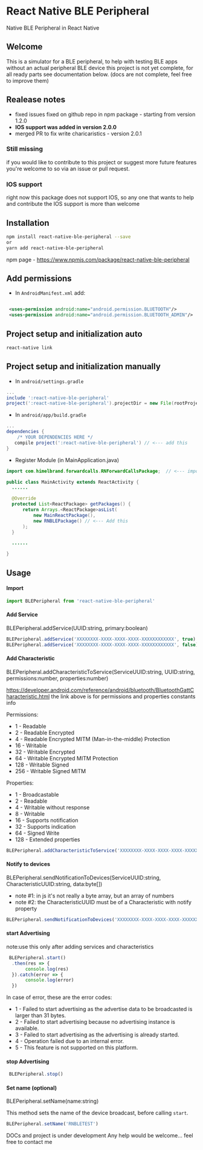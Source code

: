 # React Native BLE Peripheral
Native BLE Peripheral in React Native
## Welcome

This is a simulator for a BLE peripheral, to help with testing BLE apps without an actual peripheral BLE device
this project is not yet complete,
for all ready parts see documentation below.
(docs are not complete, feel free to improve them)

## Realease notes
- fixed issues fixed on github repo in npm package - starting from version 1.2.0
- **IOS support was added in version 2.0.0**
- merged PR to fix write charicaristics - version 2.0.1
    
### Still missing

if you would like to contribute to this project or suggest more future features you're welcome to so via an issue or pull request.

### IOS support
right now this package does not support IOS, so any one that wants to help and contribute the IOS support is more than welcome


## Installation

```bash
npm install react-native-ble-peripheral --save
or 
yarn add react-native-ble-peripheral
```
npm page - https://www.npmjs.com/package/react-native-ble-peripheral
## Add permissions
* In `AndroidManifest.xml` add:
```xml

 <uses-permission android:name="android.permission.BLUETOOTH"/>
 <uses-permission android:name="android.permission.BLUETOOTH_ADMIN"/>
```
## Project setup and initialization auto
```bash
react-native link
```
## Project setup and initialization manually 

* In `android/settings.gradle`

```gradle
...
include ':react-native-ble-peripheral'
project(':react-native-ble-peripheral').projectDir = new File(rootProject.projectDir, '../node_modules/react-native-ble-peripheral/android')

```

* In `android/app/build.gradle`

```gradle
...
dependencies {
    /* YOUR DEPENDENCIES HERE */
   compile project(':react-native-ble-peripheral') // <--- add this
}

```

* Register Module (in MainApplication.java)

```java
import com.himelbrand.forwardcalls.RNForwardCallsPackage;  // <--- import

public class MainActivity extends ReactActivity {
  ......

  @Override
  protected List<ReactPackage> getPackages() {
      return Arrays.<ReactPackage>asList(
          new MainReactPackage(),
          new RNBLEPackage() // <--- Add this
      );
  }

  ......

}
```


## Usage

#### Import

```javascript
import BLEPeripheral from 'react-native-ble-peripheral'
```

#### Add Service 
BLEPeripheral.addService(UUID:string, primary:boolean)
```javascript
BLEPeripheral.addService('XXXXXXXX-XXXX-XXXX-XXXX-XXXXXXXXXXXX', true) //for primary service
BLEPeripheral.addService('XXXXXXXX-XXXX-XXXX-XXXX-XXXXXXXXXXXX', false) //for non primary service
```
#### Add Characteristic
BLEPeripheral.addCharacteristicToService(ServiceUUID:string, UUID:string, permissions:number, properties:number)

https://developer.android.com/reference/android/bluetooth/BluetoothGattCharacteristic.html
the link above is for permissions and properties constants info

Permissions:
* 1 - Readable
* 2 - Readable Encrypted
* 4 - Readable Encrypted MITM (Man-in-the-middle) Protection 
* 16 - Writable
* 32 - Writable Encrypted
* 64 - Writable Encrypted MITM Protection
* 128 - Writable Signed
* 256 - Writable Signed MITM

Properties:
* 1 - Broadcastable
* 2 - Readable
* 4 - Writable without response
* 8 - Writable
* 16 - Supports notification
* 32 - Supports indication
* 64 - Signed Write
* 128 - Extended properties

```javascript
BLEPeripheral.addCharacteristicToService('XXXXXXXX-XXXX-XXXX-XXXX-XXXXXXXXXXXX', 'XXXXXXXX-XXXX-XXXX-XXXX-XXXXXXXXXXXX', 16 | 1, 8) //this is a Characteristic with read and write permissions and notify property
```
#### Notify to devices
BLEPeripheral.sendNotificationToDevices(ServiceUUID:string, CharacteristicUUID:string, data:byte[]) 
- note #1: in js it's not really a byte array, but an array of numbers
- note #2: the CharacteristicUUID must be of a Characteristic with notify property
```javascript
BLEPeripheral.sendNotificationToDevices('XXXXXXXX-XXXX-XXXX-XXXX-XXXXXXXXXXXX', 'XXXXXXXX-XXXX-XXXX-XXXX-XXXXXXXXXXXX', [0x10,0x01,0xA1,0x80]) //sends a notification to all connected devices that, using the char uuid given
```

#### start Advertising 
note:use this only after adding services and characteristics
```javascript
 BLEPeripheral.start()
  .then(res => {
       console.log(res)
  }).catch(error => {
       console.log(error)
  })
```

In case of error, these are the error codes:
* 1 - Failed to start advertising as the advertise data to be broadcasted is larger than 31 bytes.
* 2 - Failed to start advertising because no advertising instance is available.
* 3 - Failed to start advertising as the advertising is already started.
* 4 - Operation failed due to an internal error.
* 5 - This feature is not supported on this platform.


#### stop Advertising 
```javascript
 BLEPeripheral.stop()
```

#### Set name (optional)
BLEPeripheral.setName(name:string)

This method sets the name of the device broadcast, before calling `start`.
```javascript
BLEPeripheral.setName('RNBLETEST')
```

DOCs and project is under development 
Any help would be welcome...
feel free to contact me
